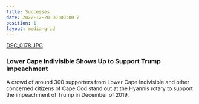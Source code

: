 ```yaml
---
title: Successes
date: 2022-12-20 00:00:00 Z
position: 1
layout: media-grid
---
```


[DSC_0178.JPG](/uploads/DSC_0178.JPG)
### Lower Cape Indivisible Shows Up to Support Trump Impeachment
<p>A crowd of around 300 supporters from Lower Cape Indivisible and other concerned citizens of Cape Cod stand out at the Hyannis rotary to support the impeachment of Trump in December of 2019.</p>
